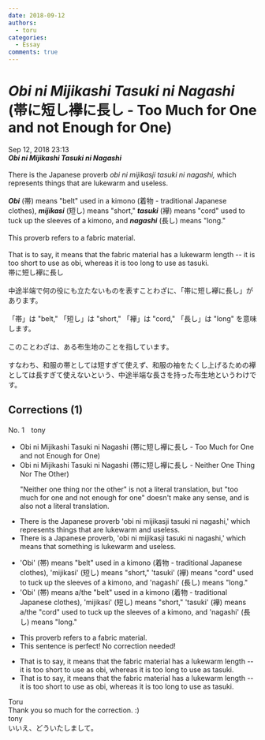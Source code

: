 ```yaml
---
date: 2018-09-12
authors:
  - toru
categories:
  - Essay
comments: true
---
```


# <strong><em>Obi ni Mijikashi Tasuki ni Nagashi</strong></em> (帯に短し襷に長し - Too Much for One and not Enough for One)
<div class="date">Sep 12, 2018 23:13</div>
<div id="post"><div id="body_show_ori">
<strong><em>Obi ni Mijikashi Tasuki ni Nagashi</strong></em><br/><br/>There is the Japanese proverb <em>obi ni mijikasji tasuki ni nagashi,</em> which represents things that are lukewarm and useless.<br/><br/><strong><em>Obi</em></strong> (帯) means "belt" used in a kimono (着物 - traditional Japanese clothes), <strong><em>mijikasi</em></strong> (短し) means "short," <strong><em>tasuki</em></strong> (襷) means "cord" used to tuck up the sleeves of a kimono, and <strong><em>nagashi</em></strong> (長し) means "long."<br/><br/>This proverb refers to a fabric material.<br/><br/>That is to say, it means that the fabric material has a lukewarm length -- it is too short to use as obi, whereas it is too long to use as tasuki.
</div></div>

<!-- more -->

<div id="post_ja"><div id="body_show_mo">
帯に短し襷に長し<br/><br/>中途半端で何の役にも立たないものを表すことわざに、「帯に短し襷に長し」があります。<br/><br/>「帯」は "belt," 「短し」は "short," 「襷」は "cord," 「長し」は "long" を意味します。<br/><br/>このことわざは、ある布生地のことを指しています。<br/><br/>すなわち、和服の帯としては短すぎて使えず、和服の袖をたくし上げるための襷としては長すぎて使えないという、中途半端な長さを持った布生地というわけです。
</div></div>

## Corrections (1)
<div id="block"><div class="first_name"> No. 1　<span class="just_name">tony</span></div><div id="block2">
<ul class="correction_field">
<li class="incorrect">Obi ni Mijikashi Tasuki ni Nagashi (帯に短し襷に長し - Too Much for One and not Enough for One)</li>
<li class="corrected correct">
Obi ni Mijikashi Tasuki ni Nagashi (帯に短し襷に長し - <span class="f_red">Neither One Thing Nor The Other</span>)
<p class="correction_comment">"Neither one thing nor the other" is not a literal translation, but "too much for one and not enough for one" doesn't make any sense, and is also not a literal translation.</p>
</li>
</ul>
<ul class="correction_field">
<li class="incorrect">There is the Japanese proverb 'obi ni mijikasji tasuki ni nagashi,' which represents things that are lukewarm and useless.</li>
<li class="corrected correct">
There is <span class="f_red">a</span> Japanese proverb<span class="f_red">,</span> 'obi ni mijikasji tasuki ni nagashi,' which <span class="f_red">means that something is</span> lukewarm and useless.
</li>
</ul>
<ul class="correction_field">
<li class="incorrect">'Obi' (帯) means "belt" used in a kimono (着物 - traditional Japanese clothes), 'mijikasi' (短し) means "short," 'tasuki' (襷) means "cord" used to tuck up the sleeves of a kimono, and 'nagashi' (長し) means "long."</li>
<li class="corrected correct">
'Obi' (帯) means a/the "belt" used in a kimono (着物 - traditional Japanese clothes), 'mijikasi' (短し) means "short," 'tasuki' (襷) means a/the "cord" used to tuck up the sleeves of a kimono, and 'nagashi' (長し) means "long."
</li>
</ul>
<ul class="correction_field">
<li class="incorrect">This proverb refers to a fabric material.</li>
<li class="corrected perfect">This sentence is perfect! No correction needed!</li>
</ul>
<ul class="correction_field">
<li class="incorrect">That is to say, it means that the fabric material has a lukewarm length -- it is too short to use as obi, whereas it is too long to use as tasuki.</li>
<li class="corrected correct">
That is to say, it means that the fabric material has a lukewarm length -- it is too short to use as obi, whereas it is too long to use as tasuki.
</li>
</ul>
</div><div class="name"><span class="just_name">Toru</span><br>
Thank you so much for the correction. :)
</div>
<div class="name"><span class="just_name">tony</span><br>
いいえ、どういたしまして。
</div>
</div>
